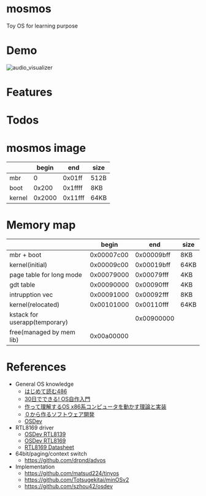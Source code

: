 # mosmos
Toy OS for learning purpose

# Demo
![audio_visualizer](https://github.com/motomuman/mosmos/blob/master/docs/mosmos_demo.gif?raw=true)

# Features

# Todos

# mosmos image
|      |begin |end    |size|
|---   |---   |---    |--- |
|mbr   |0     |0x01ff |512B|
|boot  |0x200 |0x1ffff|8KB |
|kernel|0x2000|0x11fff|64KB|

# Memory map
|                             |begin     |end       |size|
|---                          |---       |---       |--- |
|mbr + boot                   |0x00007c00|0x00009bff|8KB |
|kernel(initial)              |0x00009c00|0x00019bff|64KB|
|page table for long mode     |0x00079000|0x00079fff|4KB |
|gdt table                    |0x00090000|0x00090fff|4KB |
|intrupption vec              |0x00091000|0x00092fff|8KB |
|kernel(relocated)            |0x00101000|0x00110fff|64KB|
|kstack for userapp(temporary)|          |0x00900000|    |
|free(managed by mem lib)     |0x00a00000|          |    |

# References
- General OS knowledge
  - [はじめて読む486](https://www.amazon.co.jp/dp/B00OCF5YUA/)
  - [30日でできる! OS自作入門](https://www.amazon.co.jp/dp/B00IR1HYI0/)
  - [作って理解するOS x86系コンピュータを動かす理論と実装](https://www.amazon.co.jp/dp/429710847X/)
  - [０から作るソフトウェア開発](http://softwaretechnique.jp/index.html)
  - [OSDev](https://wiki.osdev.org/Expanded_Main_Page)
- RTL8169 driver
  - [OSDev RTL8139](https://wiki.osdev.org/RTL8139)
  - [OSDev RTL8169](https://wiki.osdev.org/RTL8169)
  - [RTL8169 Datasheet](https://datasheetspdf.com/datasheet/RTL8169.html)
- 64bit/paging/context switch
  - https://github.com/drpnd/advos
- Implementation
  - https://github.com/matsud224/tinyos
  - https://github.com/Totsugekitai/minOSv2
  - https://github.com/szhou42/osdev
